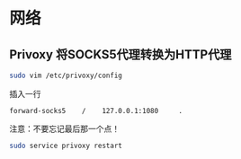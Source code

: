 # 网络

## Privoxy 将SOCKS5代理转换为HTTP代理

```Bash
sudo vim /etc/privoxy/config
```

插入一行
```
forward-socks5    /    127.0.0.1:1080     .
```

注意：不要忘记最后那一个点！

```Bash
sudo service privoxy restart
```
